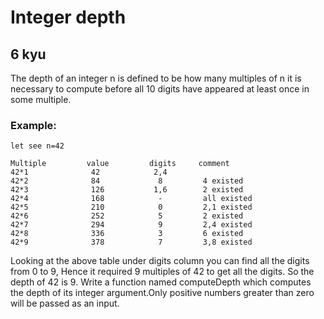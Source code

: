 # Integer depth
## 6 kyu

The depth of an integer n is defined to be how many multiples of n it is necessary to compute before all 10 digits have appeared at least once in some multiple.

### Example:
```
let see n=42

Multiple         value         digits     comment
42*1              42            2,4
42*2              84             8         4 existed
42*3              126           1,6        2 existed
42*4              168            -         all existed
42*5              210            0         2,1 existed
42*6              252            5         2 existed
42*7              294            9         2,4 existed
42*8              336            3         6 existed
42*9              378            7         3,8 existed
```

Looking at the above table under digits column you can find all the digits from 0 to 9, Hence it required 9 multiples of 42 to get all the digits. So the depth of 42 is 9. Write a function named computeDepth which computes the depth of its integer argument.Only positive numbers greater than zero will be passed as an input.
